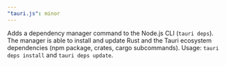 ```yaml
---
"tauri.js": minor
---
```


Adds a dependency manager command to the Node.js CLI (`tauri deps`). The manager is able to install and update Rust and the Tauri ecosystem dependencies (npm package, crates, cargo subcommands).
Usage: `tauri deps install` and `tauri deps update`.
